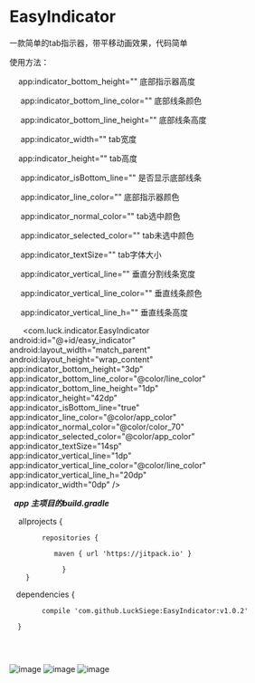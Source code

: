 # EasyIndicator

一款简单的tab指示器，带平移动画效果，代码简单

使用方法：
      
      
      app:indicator_bottom_height="" 底部指示器高度
      
      app:indicator_bottom_line_color="" 底部线条颜色
      
      app:indicator_bottom_line_height="" 底部线条高度
      
      app:indicator_width="" tab宽度
      
      app:indicator_height="" tab高度
      
      app:indicator_isBottom_line="" 是否显示底部线条
      
      app:indicator_line_color="" 底部指示器颜色
      
      app:indicator_normal_color="" tab选中颜色
      
      app:indicator_selected_color="" tab未选中颜色
      
      app:indicator_textSize="" tab字体大小
      
      app:indicator_vertical_line="" 垂直分割线条宽度
      
      app:indicator_vertical_line_color="" 垂直线条颜色
      
      app:indicator_vertical_line_h=""  垂直线条高度
      
      
<com.luck.indicator.EasyIndicator<br>
 android:id="@+id/easy_indicator"<br>
        android:layout_width="match_parent"<br>
        android:layout_height="wrap_content"<br>
        app:indicator_bottom_height="3dp"<br>
        app:indicator_bottom_line_color="@color/line_color"<br>
        app:indicator_bottom_line_height="1dp"<br>
        app:indicator_height="42dp"<br>
        app:indicator_isBottom_line="true"<br>
        app:indicator_line_color="@color/app_color"<br>
        app:indicator_normal_color="@color/color_70"<br>
        app:indicator_selected_color="@color/app_color"<br>
        app:indicator_textSize="14sp"<br>
        app:indicator_vertical_line="1dp"<br>
        app:indicator_vertical_line_color="@color/line_color"<br>
        app:indicator_vertical_line_h="20dp"<br>
        app:indicator_width="0dp" /><br>
	
   ***app 主项目的build.gradle***
   
    
    allprojects {
    
		    repositories {
       
			   maven { url 'https://jitpack.io' }
      
		         }
	    }
    
    dependencies {
  
	        compile 'com.github.LuckSiege:EasyIndicator:v1.0.2'
         
 	  }
	  
        
        

![image](https://github.com/LuckSiege/EasyIndicator/blob/master/image/4C47A389C02BC3FD7680CF3935F1F916.jpg)
![image](https://github.com/LuckSiege/EasyIndicator/blob/master/image/7F8892258BE7624FF6ACE4A3BE558C43.jpg)
![image](https://github.com/LuckSiege/EasyIndicator/blob/master/image/859EEDFA1A7C7EEB8B071E93AEC37BB5.jpg)
